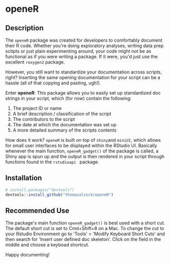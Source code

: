 # openeR

## Description
The `openeR` package was created for developers to comfortably document their R code.
Whether you're doing exploratory analyses, writing data prep sctipts or just plain experimenting around, 
your code might not be as functional as if you were writing a package. 
If it were, you'd just use the excellent `roxygen2` package.

However, you still want to standardize your documentation across scripts, right? 
Inserting the same opening documentation for your script can be a hassle (all of that copying and pasting, ugh!).

Enter **openeR**: This package allows you to easily set up standardized doc strings in your script, which (for now)
contain the following:

1. The project ID or name
2. A brief description / classification of the script
3. The contributors to the script
4. The date at which the documentation was set up
5. A more detailed summary of the scripts contents

How does it work? `openeR` is built on top of `shiny`and `miniUI`, which allows for small user interfaces to be displayed within the RStudio UI. Basically whenever the main function, `openeR_gadget()` of the package is called, a Shiny app is spun up and the output is then rendered in your script through functions found in the `rstudioapi ` package.

## Installation

```R
# install.packages("devtools")
devtools::install_github("thomasalcock/openeR")
```

## Recommended Use

The package's main function `openeR_gadget()` is best used with a short cut. The default short cut is set to Cmd+Shift+8 on a Mac. To change the cut to your Rstudio Environment go to 'Tools' > 'Modify Keyboard Short Cuts' and then search for 'Insert user defined doc skeleton'. Click on the field in the middle and choose a keyboad shortcut.

Happy documenting!

